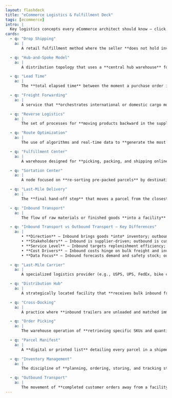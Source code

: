 ```yaml
---
layout: flashdeck
title: "eCommerce Logistics & Fulfillment Deck"
tags: [ecommerce]
intro: |
  Key logistics concepts every eCommerce architect should know — click each question to reveal the answer.
cards:
  - q: "Drop Shipping"
    a: |
       A retail fulfillment method where the seller **does not hold inventory**; instead, when an order is placed, it is forwarded to a third‑party supplier that ships the product **directly to the customer**, letting the seller act as a demand‑generation layer.

  - q: "Hub‑and‑Spoke Model"
    a: |
       A distribution topology that uses a **central hub warehouse** for bulk storage and multiple **spoke facilities** for regional consolidation. Goods flow *inward* to the hub and *outward* to spokes, lowering inventory duplication while shortening delivery distance to customers.

  - q: "Lead Time"
    a: |
       The **total elapsed time** between the moment a purchase order is created and the moment the goods are available for use or sale. It combines supplier production time, transit time, receiving, and put‑away.

  - q: "Freight Forwarding"
    a: |
       A service that **orchestrates international or domestic cargo movements** on behalf of shippers—booking carriers, consolidating shipments, managing paperwork, customs clearance, and insurance—without owning the transport assets themselves.

  - q: "Reverse Logistics"
    a: |
       The set of processes for **moving products backward in the supply chain** (returns, repairs, recycling, or disposal) to recover value or ensure proper end‑of‑life handling while maintaining customer satisfaction.

  - q: "Route Optimization"
    a: |
       The use of algorithms and real‑time data to **generate the most efficient sequence of stops** for delivery vehicles, minimizing distance, cost, and time while respecting constraints such as time windows, vehicle capacity, and traffic.

  - q: "Fulfillment Center"
    a: |
       A warehouse designed for **picking, packing, and shipping online orders** at high velocity. It holds active inventory close to demand, integrates with order‑management systems, and often provides value‑adds like kitting, personalization, or same‑day cutoff times.

  - q: "Sortation Center"
    a: |
       A node focused on **re‑sorting pre‑packed parcels** by destination ZIP/postcode. It receives consolidated outbound loads, scans and groups parcels onto downstream line‑haul or final‑mile carrier routes, speeding regional delivery without storing inventory.

  - q: "Last‑Mile Delivery"
    a: |
       The **final hand‑off step** that moves a parcel from the closest fulfillment or sortation node **to the customer’s doorstep**. It is typically the most expensive and complex mile due to dispersed endpoints and high service expectations.

  - q: "Inbound Transport"
    a: |
       The flow of raw materials or finished goods **into a facility** (e.g., port → fulfillment center) covering supplier pickup, import clearance, and receiving appointments.

  - q: "Inbound Transport vs Outbound Transport — Key Differences"
    a: |
       • **Direction** – Inbound brings goods *into* inventory; outbound moves orders *out* to customers.  
       • **Stakeholders** – Inbound is supplier‑driven; outbound is customer‑driven.  
       • **Service Level** – Inbound targets replenishment efficiency; outbound targets delivery promise (speed & accuracy).  
       • **Cost Drivers** – Inbound costs hinge on bulk freight and inventory turns; outbound on parcel size, distance, and last‑mile complexity.  
       • **Data Focus** – Inbound forecasts demand and safety stock; outbound tracks order status and customer experience.

  - q: "Last‑Mile Carrier"
    a: |
       A specialized logistics provider (e.g., USPS, UPS, FedEx, bike couriers) that **executes the final delivery leg**, leveraging dense local networks and doorstep service capabilities.

  - q: "Distribution Hub"
    a: |
       A strategically located facility that **receives bulk inbound freight, breaks it down, and re‑dispatches** mixed loads to regional nodes or large retail outlets, balancing inventory and transportation efficiency.

  - q: "Cross‑Docking"
    a: |
       A practice where **inbound trailers are unloaded and matched immediately with outbound trailers** without long‑term storage, reducing handling, dwell time, and inventory holding costs.

  - q: "Order Picking"
    a: |
       The warehouse operation of **retrieving specific SKUs and quantities** from storage locations to assemble a customer order. Accuracy and pick path efficiency directly impact fulfillment speed and labor cost.

  - q: "Parcel Manifest"
    a: |
       A **digital or printed list** detailing every parcel in a shipment: tracking ID, weight, dimensions, declared value, and destination. The manifest is transmitted to carriers for billing, handover verification, and regulatory compliance.

  - q: "Inventory Management"
    a: |
       The discipline of **planning, ordering, storing, and tracking stock** to balance service level with carrying cost. It leverages forecasting, reorder points, safety stock, and real‑time visibility across channels.

  - q: "Outbound Transport"
    a: |
       The movement of **completed customer orders away from a facility**—from parcel sortation through line‑haul to last‑mile carriers—aimed at meeting promised delivery dates and customer experience targets.
---
```

